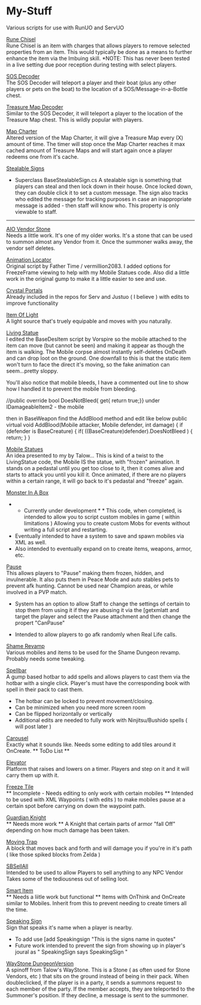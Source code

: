 # My-Stuff
Various scripts for use with RunUO and ServUO

[Rune Chisel](https://github.com/zerodowned/My-Stuff/tree/master/RuneChisel "")<br>
  Rune Chisel is an item with charges that allows players to remove selected properties from an item. 
  This would typically be done as a means to further enhance the item via the Imbuing skill.
  *NOTE: This has never been tested in a live setting due poor reception during testing with select players.
 
[SOS Decoder](https://github.com/zerodowned/My-Stuff/tree/master/SOS%20Decoder "")<br>
  The SOS Decoder will teleport a player and their boat (plus any other players or pets on the boat) to the location of a SOS/Message-in-a-Bottle chest.
  
[Treasure Map Decoder](https://github.com/zerodowned/My-Stuff/tree/master/Treasure%20Map%20Decoder "")<br>
  Similar to the SOS Decoder, it will teleport a player to the location of the Treasure Map chest. This is wildly popular with players.
  
[Map Charter](https://github.com/zerodowned/My-Stuff/tree/master/Map%20Charter "")<br>
  Altered version of the Map Charter, it will give a Treasure Map every (X) amount of time. The timer will stop once the Map Charter reaches it max cached     amount of Treasure Maps and will start again once a player redeems one from it's cache. 
  
[Stealable Signs](https://github.com/zerodowned/My-Stuff/tree/master/StealableSigns "")<br>
  * Superclass BaseStealableSign.cs
  A stealable sign is something that players can steal and then lock down in their house. Once locked down, they can double click it to set a custom message.
  The sign also tracks who edited the message for tracking purposes in case an inappropriate message is added - then staff will know who. This property is 
  only viewable to staff.
  
------

[AIO Vendor Stone](https://github.com/zerodowned/My-Stuff/tree/master/AIO%20Vendor%20Stone "")<br>
  Needs a little work. It's one of my older works. 
  It's a stone that can be used to summon almost any Vendor from it. 
  Once the summoner walks away, the vendor self deletes.
  
[Animation Locator](https://github.com/zerodowned/My-Stuff/tree/master/AnimationLocator "")<br>
  Original script by Father Time / vermillion2083.
  I added options for FreezeFrame viewing to help with my Mobile Statues code.
  Also did a little work in the original gump to make it a little easier to see and use.
  
[Crystal Portals](https://github.com/zerodowned/My-Stuff/tree/master/CrystalPortals "")<br> 
  Already included in the repos for Serv and Justuo ( I believe ) with edits to improve functionality
  
[Item Of Light](https://github.com/zerodowned/My-Stuff/tree/master/ItemOfLight "")<br>
A light source that's truely equipable and moves with you naturally.
  
[Living Statue](https://github.com/zerodowned/My-Stuff/tree/master/LivingStatue "")<br>
  I edited the BaseDesItem script by Vorspire so the mobile attached to the item can move (but cannot be seen) and making it appear as though the item is walking.
  The Mobile corpse almost instantly self-deletes OnDeath and can drop loot on the ground.
  One downfall to this is that the static item won't turn to face the direct it's moving, so the fake animation can seem...pretty sloppy.
  
  You'll also notice that mobile bleeds, I have a commented out line to show how I handled it to prevent the mobile from bleeding.

//public override bool DoesNotBleed{ get{ return true;}} under IDamageableItem2 - the mobile

then in BaseWeapon find the AddBlood method and edit like below
public virtual void AddBlood(Mobile attacker, Mobile defender, int damage)
     {
       if (defender is BaseCreature) {
         if( ((BaseCreature)defender).DoesNotBleed ) {
           return;
         }
       }

[Mobile Statues](https://github.com/zerodowned/My-Stuff/tree/master/Mobile%20Statues "")<br>
  An idea presented to my by Talow...
  This is kind of a twist to the LivingStatue code, the Mobile IS the statue, with "frozen" animation.
  It stands on a pedastal until you get too close to it, then it comes alive and starts to attack you until you kill it.
  Once animated, if there are no players within a certain range, it will go back to it's pedastal and "freeze" again.
  
[Monster In A Box](https://github.com/zerodowned/My-Stuff/tree/master/Monster%20In%20A%20Box "")<br>
  * * Currently under development * *
  This code, when completed, is intended to allow you to script custom mobiles in game ( within limitations )
  Allowing you to create custom Mobs for events without writing a full script and restarting.
  * Eventually intended to have a system to save and spawn mobiles via XML as well.
  * Also intended to eventually expand on to create items, weapons, armor, etc.
  
[Pause](https://github.com/zerodowned/My-Stuff/tree/master/pause "")<br>
  This allows players to "Pause" making them frozen, hidden, and invulnerable. 
  It also puts them in Peace Mode and auto stables pets to prevent afk hunting.
  Cannot be used near Champion areas, or while involved in a PVP match.
  * System has an option to allow Staff to change the settings of certain to stop them from using it if they are abusing it via the [getxmlatt and target the player and select the Pause attachment and then change the propert "CanPause"
  - Intended to allow players to go afk randomly when Real Life calls. 
  
[Shame Revamp](https://github.com/zerodowned/My-Stuff/tree/master/ShameRevamp "")<br>
  Various mobiles and items to be used for the Shame Dungeon revamp. 
  Probably needs some tweaking.
  
[Spellbar](https://github.com/zerodowned/My-Stuff/tree/master/Spellbar "")<br>
  A gump based hotbar to add spells and allows players to cast them via the hotbar with a single click.
  Player's must have the corresponding book with spell in their pack to cast them.
  - The hotbar can be locked to prevent movement/closing.
  - Can be minimized when you need more screen room
  - Can be flipped horizontally or vertically
  - Additional edits are needed to fully work with Ninjitsu/Bushido spells ( will post later )
  
[Carousel](https://github.com/zerodowned/My-Stuff/blob/master/Carousel.cs "")<br>
  Exactly what it sounds like. Needs some editing to add tiles around it OnCreate. ** ToDo List **

[Elevator](https://github.com/zerodowned/My-Stuff/blob/master/Elevator.cs "")<br> 
  Platform that raises and lowers on a timer. Players and step on it and it will carry them up with it.
  
[Freeze Tile](https://github.com/zerodowned/My-Stuff/blob/master/FreezeTile.cs "")<br>
  ** Incomplete - Needs editing to only work with certain mobiles **
  Intended to be used with XML Waypoints ( with edits ) to make mobiles pause at a certain spot before carrying on down the waypoint path.
  
[Guardian Knight](https://github.com/zerodowned/My-Stuff/blob/master/GuardianKnight.cs "")<br>
** Needs more work **
  A Knight that certain parts of armor "fall Off" depending on how much damage has been taken.
  
[Moving Trap](https://github.com/zerodowned/My-Stuff/blob/master/MovingTrap.cs "")<br>
  A block that moves back and forth and will damage you if you're in it's path ( like those spiked blocks from Zelda )

[SBSellAll](https://github.com/zerodowned/My-Stuff/blob/master/SBSellAll.cs "")<br> 
  Intended to be used to allow Players to sell anything to any NPC Vendor
  Takes some of the tediousness out of selling loot.
  
[Smart Item](https://github.com/zerodowned/My-Stuff/blob/master/SmartItem.cs  "")<br>
** Needs a liitle work but functional **
  Items with OnThink and OnCreate similar to Mobiles.
  Inherit from this to prevent needing to create timers all the time.
  
[Speaking Sign](https://github.com/zerodowned/My-Stuff/blob/master/SpeakingSign.cs "")<br>
  Sign that speaks it's name when a player is nearby. 
  - To add use [add Speakingsign "This is the signs name in quotes"
  - Future work intended to prevent the sign from showing up in player's joural as " SpeakingSign says SpeakingSign "
  
[WayStone DungeonVersion](https://github.com/zerodowned/My-Stuff/blob/master/WayStone_DungeonVersion.cs "")<br>
  A spinoff from Talow's WayStone. 
  This is a Stone ( as often used for Stone Vendors, etc ) that sits on the ground instead of being in their pack.
  When doubleclicked, if the player is in a party, it sends a summons request to each member of the party.
  If the member accepts, they are teleported to the Summoner's position.
  If they decline, a message is sent to the summoner. 
  
  
